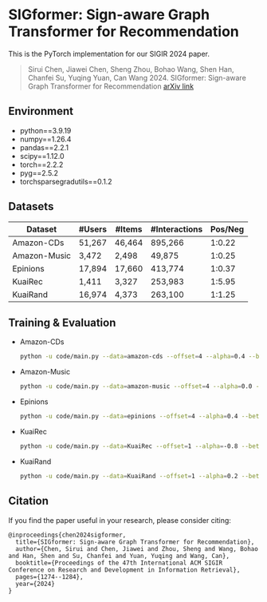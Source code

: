 # SIGformer: Sign-aware Graph Transformer for Recommendation

This is the PyTorch implementation for our SIGIR 2024 paper. 
> Sirui Chen, Jiawei Chen, Sheng Zhou, Bohao Wang, Shen Han, Chanfei Su, Yuqing Yuan, Can Wang 2024. SIGformer: Sign-aware Graph Transformer for Recommendation
 [arXiv link](https://arxiv.org/abs/2404.11982)

## Environment
- python==3.9.19
- numpy==1.26.4
- pandas==2.2.1
- scipy==1.12.0
- torch==2.2.2
- pyg==2.5.2
- torchsparsegradutils==0.1.2

## Datasets

| Dataset| #Users | #Items | #Interactions | Pos/Neg |
|---|---|---|---|---|
| Amazon-CDs | 51,267 | 46,464 | 895,266 | 1:0.22 |
| Amazon-Music | 3,472 | 2,498 | 49,875 | 1:0.25 | 
| Epinions | 17,894 | 17,660 | 413,774 | 1:0.37 | 
| KuaiRec | 1,411 | 3,327 | 253,983 | 1:5.95 |
| KuaiRand | 16,974 | 4,373 | 263,100 | 1:1.25 |

## Training & Evaluation
* Amazon-CDs
  ```bash
  python -u code/main.py --data=amazon-cds --offset=4 --alpha=0.4 --beta=1 --sample_hop=2
  ```
* Amazon-Music
  ```bash
  python -u code/main.py --data=amazon-music --offset=4 --alpha=0.0 --beta=1 --sample_hop=3
  ```
* Epinions
  ```bash
  python -u code/main.py --data=epinions --offset=4 --alpha=0.4 --beta=1 --sample_hop=3
  ```
* KuaiRec
  ``` bash
  python -u code/main.py --data=KuaiRec --offset=1 --alpha=-0.8 --beta=-0.2 --sample_hop=6
  ```
* KuaiRand
  ```bash
  python -u code/main.py --data=KuaiRand --offset=1 --alpha=0.2 --beta=1 --sample_hop=3
  ```

## Citation
If you find the paper useful in your research, please consider citing:
```
@inproceedings{chen2024sigformer,
  title={SIGformer: Sign-aware Graph Transformer for Recommendation},
  author={Chen, Sirui and Chen, Jiawei and Zhou, Sheng and Wang, Bohao and Han, Shen and Su, Chanfei and Yuan, Yuqing and Wang, Can},
  booktitle={Proceedings of the 47th International ACM SIGIR Conference on Research and Development in Information Retrieval},
  pages={1274--1284},
  year={2024}
}
```
